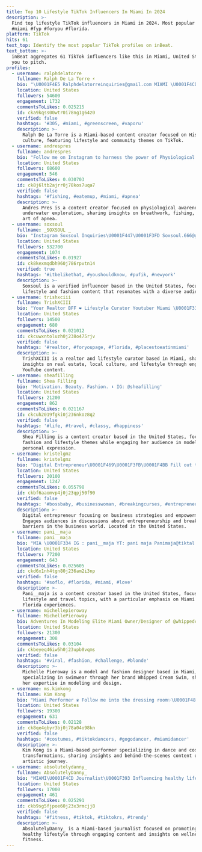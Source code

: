 ```yaml
---
title: Top 10 Lifestyle TikTok Influencers In Miami In 2024
description: >-
  Find top lifestyle TikTok influencers in Miami in 2024. Most popular hashtags:
  #miami #fyp #foryou #florida.
platform: TikTok
hits: 61
text_top: Identify the most popular TikTok profiles on inBeat.
text_bottom: >-
  inBeat aggregates 61 TikTok influencers like this in Miami, United States for
  you to pitch.
profiles:
  - username: ralphdelatorre
    fullname: Ralph De La Torre ⚡️
    bio: "\U0001F4E5 Ralphdelatorreinquiries@gmail.com MIAMI \U0001F4CD Welcome to Hispanic tiktok!"
    location: United States
    followers: 54600
    engagement: 1732
    commentsToLikes: 0.025215
    id: cka9kqss00wtr0i78ng1g64z0
    verified: false
    hashtags: '#305, #miami, #greenscreen, #vaporu'
    description: >-
      Ralph De La Torre is a Miami-based content creator focused on Hispanic
      culture, featuring lifestyle and community themes on TikTok.
  - username: andrespres
    fullname: andrespres
    bio: "Follow me on Instagram to harness the power of Physiological Awareness \U0001F9E0\U0001F92F\U0001F446\U0001F3FD"
    location: United States
    followers: 68600
    engagement: 546
    commentsToLikes: 0.030703
    id: ck8j6ltb2ajrr0j78kos7uqa7
    verified: false
    hashtags: '#fishing, #eatemup, #miami, #apnea'
    description: >-
      Andres Pres is a content creator focused on physiological awareness and
      underwater exploration, sharing insights on breathwork, fishing, and the
      art of apnea.
  - username: soxsoul
    fullname: _SOXSOUL _
    bio: "Instagram Soxsoul Inquiries\U0001F447\U0001F3FD Soxsoul.666@gmail.com"
    location: United States
    followers: 532700
    engagement: 1074
    commentsToLikes: 0.01927
    id: ck8kexmqdbh960j786rpvtn14
    verified: true
    hashtags: '#itbelikethat, #youshouldknow, #pufik, #newyork'
    description: >-
      Soxsoul is a verified influencer based in the United States, focusing on
      lifestyle and fashion content that resonates with a diverse audience.
  - username: trishxciii
    fullname: TrishXCIII
    bio: "Your Realtor BFF ❤️ Lifestyle Curator Youtuber Miami \U0001F334 I’m random, follow me"
    location: United States
    followers: 14500
    engagement: 680
    commentsToLikes: 0.021012
    id: ckcuwxntoluzh0j238o475rjv
    verified: false
    hashtags: '#realtor, #foryoupage, #florida, #placestoeatinmiami'
    description: >-
      TrishXCIII is a realtor and lifestyle curator based in Miami, sharing
      insights on real estate, local culture, and lifestyle through engaging
      YouTube content.
  - username: sheafilling
    fullname: Shea Filling
    bio: 'Motivation. Beauty. Fashion. ⬇️ IG: @sheafilling'
    location: United States
    followers: 21200
    engagement: 862
    commentsToLikes: 0.021167
    id: ckcuh2019fgki0j236nkoz8q2
    verified: false
    hashtags: '#life, #travel, #classy, #happiness'
    description: >-
      Shea Filling is a content creator based in the United States, focused on
      fashion and lifestyle themes while engaging her audience in modeling and
      personal expression.
  - username: kristelgmz
    fullname: kristelgmz
    bio: "Digital Entrepreneur\U0001F469\U0001F3FB‍\U0001F4BB Fill out the form to learn more\U0001F4B8⬇️"
    location: United States
    followers: 20100
    engagement: 1247
    commentsToLikes: 0.055798
    id: ckbf6aaomvp4j0j23qpj50f90
    verified: false
    hashtags: '#bossbaby, #businesswoman, #breakingcurses, #entrepreneur'
    description: >-
      Digital entrepreneur focusing on business strategies and empowerment.
      Engages audiences in discussions about entrepreneurship and breaking
      barriers in the business world. Located in the United States.
  - username: pani__maja
    fullname: pani__maja
    bio: "MIA \U0001F334 IG : pani__maja YT: pani maja Panimaja@tiktal.co"
    location: United States
    followers: 77200
    engagement: 643
    commentsToLikes: 0.025605
    id: ckd6x1nh4tgn80j236am2i3np
    verified: false
    hashtags: '#soflo, #florida, #miami, #love'
    description: >-
      Pani__maja is a content creator based in the United States, focusing on
      lifestyle and travel topics, with a particular emphasis on Miami and
      Florida experiences.
  - username: michellepieroway
    fullname: MichellePieroway
    bio: Adventures In Modeling Elite Miami Owner/Designer of @whippedcreamswim
    location: United States
    followers: 21300
    engagement: 308
    commentsToLikes: 0.03104
    id: ckbeyeq46iw5h0j23upb0vqms
    verified: false
    hashtags: '#viral, #fashion, #challenge, #blonde'
    description: >-
      Michelle Pieroway is a model and fashion designer based in Miami,
      specializing in swimwear through her brand Whipped Cream Swim, showcasing
      her expertise in modeling and design.
  - username: ms.kimkong
    fullname: Kim Kong
    bio: "Miami Performer ♛ Follow me into the dressing room✨\U0001F484\U0001F3AD"
    location: United States
    followers: 19300
    engagement: 631
    commentsToLikes: 0.02128
    id: ck8qe4gbyr3bj0j78a04o98kn
    verified: false
    hashtags: '#costumes, #tiktokdancers, #gogodancer, #miamidancer'
    description: >-
      Kim Kong is a Miami-based performer specializing in dance and costume
      transformations, sharing insights and behind-the-scenes content of her
      artistic journey.
  - username: absolutelydanny_
    fullname: AbsolutelyDanny_
    bio: "MIAMI\U0001F4CD Journalist\U0001F393 Influencing healthy lifestyle\U0001F351"
    location: United States
    followers: 17000
    engagement: 461
    commentsToLikes: 0.025291
    id: ckb9sg5fjpoe60j23x3rmcjj8
    verified: false
    hashtags: '#fitness, #tiktok, #tiktokrs, #trendy'
    description: >-
      AbsolutelyDanny_ is a Miami-based journalist focused on promoting a
      healthy lifestyle through engaging content and insights on wellness and
      fitness.
---
```


